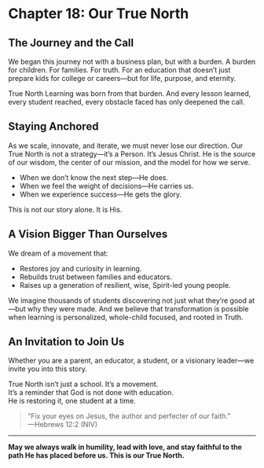 # Chapter 18: Our True North

## The Journey and the Call

We began this journey not with a business plan, but with a burden. A burden for children. For families. For truth. For an education that doesn’t just prepare kids for college or careers—but for life, purpose, and eternity.

True North Learning was born from that burden. And every lesson learned, every student reached, every obstacle faced has only deepened the call.

## Staying Anchored

As we scale, innovate, and iterate, we must never lose our direction. Our True North is not a strategy—it’s a Person. It’s Jesus Christ. He is the source of our wisdom, the center of our mission, and the model for how we serve.

- When we don’t know the next step—He does.
- When we feel the weight of decisions—He carries us.
- When we experience success—He gets the glory.

This is not our story alone. It is His.

## A Vision Bigger Than Ourselves

We dream of a movement that:
- Restores joy and curiosity in learning.
- Rebuilds trust between families and educators.
- Raises up a generation of resilient, wise, Spirit-led young people.

We imagine thousands of students discovering not just what they’re good at—but why they were made. And we believe that transformation is possible when learning is personalized, whole-child focused, and rooted in Truth.

## An Invitation to Join Us

Whether you are a parent, an educator, a student, or a visionary leader—we invite you into this story.

True North isn’t just a school. It’s a movement.  
It’s a reminder that God is not done with education.  
He is restoring it, one student at a time.

> “Fix your eyes on Jesus, the author and perfecter of our faith.”  
> —Hebrews 12:2 (NIV)

---

**May we always walk in humility, lead with love, and stay faithful to the path He has placed before us. This is our True North.**
